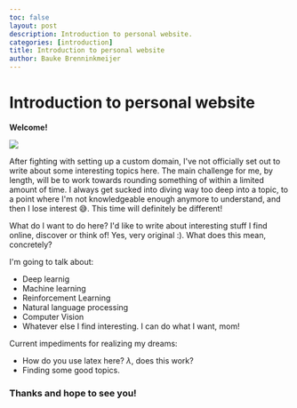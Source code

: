 ```yaml
---
toc: false
layout: post
description: Introduction to personal website.
categories: [introduction]
title: Introduction to personal website
author: Bauke Brenninkmeijer
---
```


# Introduction to personal website
__Welcome!__

![](https://media0.giphy.com/media/XyaQAnihoZBU3GmFPl/giphy.gif?cid=ecf05e47zdq1eg3wa18ovpmd07wtmaeqiflmb3ynknb9d6zn&rid=giphy.gif)

After fighting with setting up a custom domain, I've not officially set out to write about some interesting topics here. The main challenge for me, by length, will be to work towards rounding something of within a limited amount of time. I always get sucked into diving way too deep into a topic, to a point where I'm not knowledgeable enough anymore to understand, and then I lose interest :sweat_smile:. This time will definitely be different!


What do I want to do here? I'd like to write about interesting stuff I find online, discover or think of! Yes, very original :). What does this mean, concretely? 

I'm going to talk about:
- Deep learnig 
- Machine learning
- Reinforcement Learning
- Natural language processing
- Computer Vision
- Whatever else I find interesting. I can do what I want, mom!

Current impediments for realizing my dreams:
- How do you use latex here? $\lambda$, does this work?
- Finding some good topics. 

### Thanks and hope to see you!